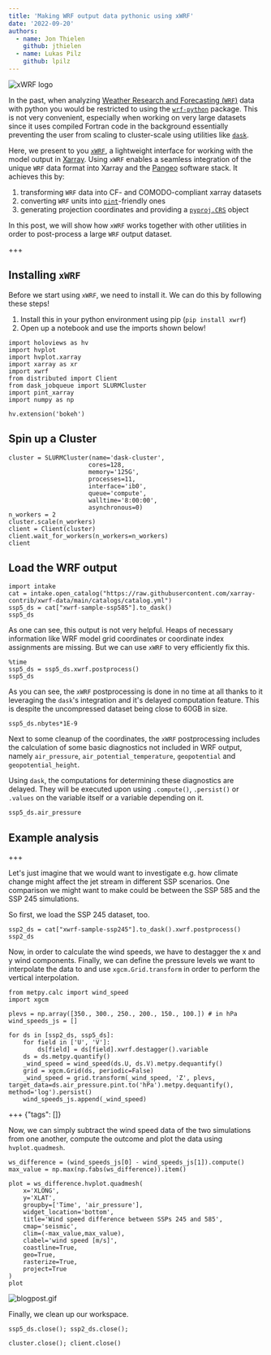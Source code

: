 ```yaml
---
title: 'Making WRF output data pythonic using xWRF'
date: '2022-09-20'
authors:
  - name: Jon Thielen
    github: jthielen
  - name: Lukas Pilz
    github: lpilz
---
```


![xWRF logo](https://github.com/xarray-contrib/xwrf/blob/main/docs/source/_static/xwrf_logo_bg_light.svg)

In the past, when analyzing [Weather Research and Forecasting (`WRF`)](https://www.mmm.ucar.edu/weather-research-and-forecasting-model) data with python you would be restricted to using the [`wrf-python`](https://wrf-python.readthedocs.io/en/latest/) package. This is not very convenient, especially when working on very large datasets since it uses compiled Fortran code in the background essentially preventing the user from scaling to cluster-scale using utilities like [`dask`](https://www.dask.org/).

Here, we present to you [`xWRF`](https://github.com/xarray-contrib/xwrf/), a lightweight interface for working with the model output in [Xarray](https://docs.xarray.dev/en/stable/). Using `xWRF` enables a seamless integration of the unique `WRF` data format into Xarray and the [Pangeo](https://pangeo.io/) software stack. It achieves this by:

1. transforming `WRF` data into CF- and COMODO-compliant xarray datasets
2. converting `WRF` units into [`pint`](https://pint.readthedocs.io/en/stable/)-friendly ones
3. generating projection coordinates and providing a [`pyproj.CRS`](https://pyproj4.github.io/pyproj/dev/api/crs/crs.html) object

In this post, we will show how `xWRF` works together with other utilities in order to post-process a large `WRF` output dataset.

+++

## Installing `xWRF`

Before we start using `xWRF`, we need to install it. We can do this by following these steps!

1. Install this in your python environment using pip (`pip install xwrf`)
2. Open up a notebook and use the imports shown below!

```{code-cell} ipython3
import holoviews as hv
import hvplot
import hvplot.xarray
import xarray as xr
import xwrf
from distributed import Client
from dask_jobqueue import SLURMCluster
import pint_xarray
import numpy as np

hv.extension('bokeh')
```

## Spin up a Cluster

```{code-cell} ipython3
cluster = SLURMCluster(name='dask-cluster',
                      cores=128,
                      memory='125G',
                      processes=11,
                      interface='ib0',
                      queue='compute',
                      walltime='8:00:00',
                      asynchronous=0)
n_workers = 2
cluster.scale(n_workers)
client = Client(cluster)
client.wait_for_workers(n_workers=n_workers)
client
```

## Load the WRF output

```{code-cell} ipython3
import intake
cat = intake.open_catalog("https://raw.githubusercontent.com/xarray-contrib/xwrf-data/main/catalogs/catalog.yml")
ssp5_ds = cat["xwrf-sample-ssp585"].to_dask()
ssp5_ds
```

As one can see, this output is not very helpful. Heaps of necessary information like WRF model grid coordinates or coordinate index assignments are missing. But we can use `xWRF` to very efficiently fix this.

```{code-cell} ipython3
%time
ssp5_ds = ssp5_ds.xwrf.postprocess()
ssp5_ds
```

As you can see, the `xWRF` postprocessing is done in no time at all thanks to it leveraging the `dask`'s integration and it's delayed computation feature. This is despite the uncompressed dataset being close to 60GB in size.

```{code-cell} ipython3
ssp5_ds.nbytes*1E-9
```

Next to some cleanup of the coordinates, the `xWRF` postprocessing includes the calculation of some basic diagnostics not included in WRF output, namely `air_pressure`, `air_potential_temperature`, `geopotential` and `geopotential_height`.

Using `dask`, the computations for determining these diagnostics are delayed. They will be executed upon using `.compute()`, `.persist()` or `.values` on the variable itself or a variable depending on it.

```{code-cell} ipython3
ssp5_ds.air_pressure
```

## Example analysis

+++

Let's just imagine that we would want to investigate e.g. how climate change might affect the jet stream in different SSP scenarios. One comparison we might want to make could be between the SSP 585 and the SSP 245 simulations.

So first, we load the SSP 245 dataset, too.

```{code-cell} ipython3
ssp2_ds = cat["xwrf-sample-ssp245"].to_dask().xwrf.postprocess()
ssp2_ds
```

Now, in order to calculate the wind speeds, we have to destagger the x and y wind components. Finally, we can define the pressure levels we want to interpolate the data to and use `xgcm.Grid.transform` in order to perform the vertical interpolation.

```{code-cell} ipython3
from metpy.calc import wind_speed
import xgcm

plevs = np.array([350., 300., 250., 200., 150., 100.]) # in hPa
wind_speeds_js = []

for ds in [ssp2_ds, ssp5_ds]:
    for field in ['U', 'V']:
        ds[field] = ds[field].xwrf.destagger().variable
    ds = ds.metpy.quantify()
    _wind_speed = wind_speed(ds.U, ds.V).metpy.dequantify()
    grid = xgcm.Grid(ds, periodic=False)
    _wind_speed = grid.transform(_wind_speed, 'Z', plevs, target_data=ds.air_pressure.pint.to('hPa').metpy.dequantify(), method='log').persist()
    wind_speeds_js.append(_wind_speed)
```

+++ {"tags": []}

Now, we can simply subtract the wind speed data of the two simulations from one another, compute the outcome and plot the data using `hvplot.quadmesh`.

```{code-cell} ipython3
ws_difference = (wind_speeds_js[0] - wind_speeds_js[1]).compute()
max_value = np.max(np.fabs(ws_difference)).item()

plot = ws_difference.hvplot.quadmesh(
    x='XLONG',
    y='XLAT',
    groupby=['Time', 'air_pressure'],
    widget_location='bottom',
    title='Wind speed difference between SSPs 245 and 585',
    cmap='seismic',
    clim=(-max_value,max_value),
    clabel='wind speed [m/s]',
    coastline=True,
    geo=True,
    rasterize=True,
    project=True
)
plot
```

![blogpost.gif](https://user-images.githubusercontent.com/14276158/191564410-1a7a83f0-3795-445a-9f5d-388ba225fa13.gif)

Finally, we clean up our workspace.

```{code-cell} ipython3
ssp5_ds.close(); ssp2_ds.close();
```

```{code-cell} ipython3
cluster.close(); client.close()
```
